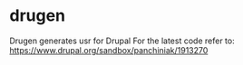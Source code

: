 drugen
======

Drugen generates usr for Drupal
For the latest code refer to:
https://www.drupal.org/sandbox/panchiniak/1913270
